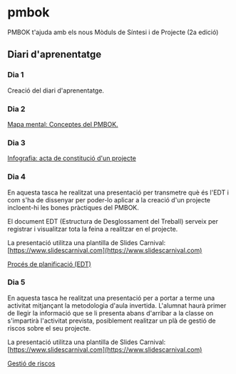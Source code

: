 # pmbok
PMBOK t'ajuda amb els nous Mòduls de Síntesi i de Projecte (2a edició)

## Diari d'aprenentatge

### Dia 1
Creació del diari d'aprenentatge.

### Dia 2
[Mapa mental: Conceptes del PMBOK.](mindmap)

### Dia 3
[Infografia: acta de constitució d'un projecte](acta-constitució/acta.md)

### Dia 4
En aquesta tasca he realitzat una presentació per transmetre què és l'EDT i com s'ha de dissenyar per poder-lo aplicar a la creació d'un projecte incloent-hi les bones pràctiques del PMBOK.

El document EDT (Estructura de Desglossament del Treball) serveix per registrar i visualitzar tota la feina a realitzar en el projecte.

La presentació utilitza una plantilla de Slides Carnival: [https://www.slidescarnival.com](https://www.slidescarnival.com)

[Procés de planificació (EDT)](edt/edt-proces-planificacio.pdf)

### Dia 5
En aquesta tasca he realitzat una presentació per a portar a terme una activitat mitjançant la metodologia d'aula invertida. L'alumnat haurà primer de llegir la informació que se li presenta abans d'arribar a la classe on s'impartirà l'activitat prevista, posiblement realitzar un plà de gestió de riscos sobre el seu projecte.

La presentació utilitza una plantilla de Slides Carnival: [https://www.slidescarnival.com](https://www.slidescarnival.com)

[Gestió de riscos](gestio-riscos/gestio-riscos.pdf)
